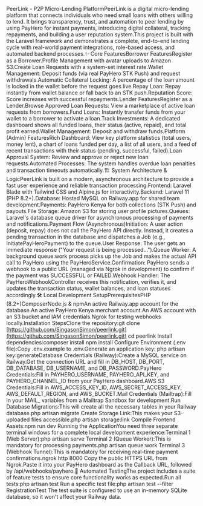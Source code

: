 PeerLink - P2P Micro-Lending PlatformPeerLink is a digital micro-lending platform that connects individuals who need small loans with others willing to lend. It brings transparency, trust, and automation to peer lending by using PayHero for instant payments, introducing digital collateral, tracking repayments, and building a user reputation system.This project is built with the Laravel framework and demonstrates a complete, end-to-end lending cycle with real-world payment integrations, role-based access, and automated backend processes.✨ Core FeaturesBorrower FeaturesRegister as a Borrower.Profile Management with avatar uploads to Amazon S3.Create Loan Requests with a system-set interest rate.Wallet Management: Deposit funds (via real PayHero STK Push) and request withdrawals.Automatic Collateral Locking: A percentage of the loan amount is locked in the wallet before the request goes live.Repay Loan: Repay instantly from wallet balance or fall back to an STK push.Reputation Score: Score increases with successful repayments.Lender FeaturesRegister as a Lender.Browse Approved Loan Requests: View a marketplace of active loan requests from borrowers.Fund Loans: Instantly transfer funds from your wallet to a borrower to activate a loan.Track Investments: A dedicated dashboard shows all funded loans, their status (active, repaid), and total profit earned.Wallet Management: Deposit and withdraw funds.Platform (Admin) FeaturesRich Dashboard: View key platform statistics (total users, money lent), a chart of loans funded per day, a list of all users, and a feed of recent transactions with their status (pending, successful, failed).Loan Approval System: Review and approve or reject new loan requests.Automated Processes: The system handles overdue loan penalties and transaction timeouts automatically.🏗️ System Architecture & LogicPeerLink is built on a modern, asynchronous architecture to provide a fast user experience and reliable transaction processing.Frontend: Laravel Blade with Tailwind CSS and Alpine.js for interactivity.Backend: Laravel 11 (PHP 8.2+).Database: Hosted MySQL on Railway.app for shared team development.Payments: PayHero Kenya for both collections (STK Push) and payouts.File Storage: Amazon S3 for storing user profile pictures.Queues: Laravel's database queue driver for asynchronous processing of payments and notifications.Payment Flow (Asynchronous)Initiation: A user action (deposit, repay) does not call the PayHero API directly. Instead, it creates a pending transaction in the database and dispatches a Job (e.g., InitiatePayHeroPayment) to the queue.User Response: The user gets an immediate response ("Your request is being processed...").Queue Worker: A background queue:work process picks up the Job and makes the actual API call to PayHero using the PayHeroService.Confirmation: PayHero sends a webhook to a public URL (managed via Ngrok in development) to confirm if the payment was SUCCESSFUL or FAILED.Webhook Handler: The PayHeroWebhookController receives this notification, verifies it, and updates the transaction status, wallet balances, and loan statuses accordingly.🛠️ Local Development SetupPrerequisitesPHP (8.2+)ComposerNode.js & npmAn active Railway.app account for the database.An active PayHero Kenya merchant account.An AWS account with an S3 bucket and IAM credentials.Ngrok for testing webhooks locally.Installation StepsClone the repository:git clone [https://github.com/SingasonSimon/peerlink.git](https://github.com/SingasonSimon/peerlink.git)
cd peerlink
Install dependencies:composer install
npm install
Configure Environment (.env file):Copy .env.example to .env.Generate an application key: php artisan key:generateDatabase Credentials (Railway):Create a MySQL service on Railway.Get the connection URL and fill in DB_HOST, DB_PORT, DB_DATABASE, DB_USERNAME, and DB_PASSWORD.PayHero Credentials:Fill in PAYHERO_USERNAME, PAYHERO_API_KEY, and PAYHERO_CHANNEL_ID from your PayHero dashboard.AWS S3 Credentials:Fill in AWS_ACCESS_KEY_ID, AWS_SECRET_ACCESS_KEY, AWS_DEFAULT_REGION, and AWS_BUCKET.Mail Credentials (Mailtrap):Fill in your MAIL_ variables from a Mailtrap Sandbox for development.Run Database Migrations:This will create all the necessary tables in your Railway database.php artisan migrate
Create Storage Link:This makes your S3-uploaded files accessible.php artisan storage:link
Compile Frontend Assets:npm run dev
Running the ApplicationYou need three separate terminal windows for a complete local development experience:Terminal 1 (Web Server):php artisan serve
Terminal 2 (Queue Worker):This is mandatory for processing payments.php artisan queue:work
Terminal 3 (Webhook Tunnel):This is mandatory for receiving real-time payment confirmations.ngrok http 8000
Copy the public HTTPS URL from Ngrok.Paste it into your PayHero dashboard as the Callback URL, followed by /api/webhooks/payhero.🧪 Automated TestingThe project includes a suite of feature tests to ensure core functionality works as expected.Run all tests:php artisan test
Run a specific test file:php artisan test --filter RegistrationTest
The test suite is configured to use an in-memory SQLite database, so it won't affect your Railway data.